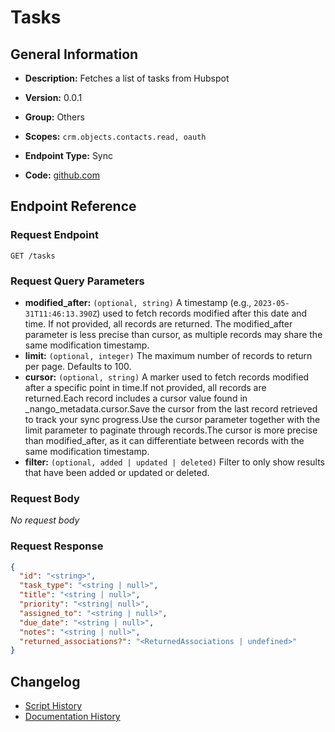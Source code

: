 # Tasks

## General Information

- **Description:** Fetches a list of tasks from Hubspot

- **Version:** 0.0.1
- **Group:** Others
- **Scopes:** `crm.objects.contacts.read, oauth`
- **Endpoint Type:** Sync
- **Code:** [github.com](https://github.com/NangoHQ/integration-templates/tree/main/integrations/hubspot/syncs/tasks.ts)


## Endpoint Reference

### Request Endpoint

`GET /tasks`

### Request Query Parameters

- **modified_after:** `(optional, string)` A timestamp (e.g., `2023-05-31T11:46:13.390Z`) used to fetch records modified after this date and time. If not provided, all records are returned. The modified_after parameter is less precise than cursor, as multiple records may share the same modification timestamp.
- **limit:** `(optional, integer)` The maximum number of records to return per page. Defaults to 100.
- **cursor:** `(optional, string)` A marker used to fetch records modified after a specific point in time.If not provided, all records are returned.Each record includes a cursor value found in _nango_metadata.cursor.Save the cursor from the last record retrieved to track your sync progress.Use the cursor parameter together with the limit parameter to paginate through records.The cursor is more precise than modified_after, as it can differentiate between records with the same modification timestamp.
- **filter:** `(optional, added | updated | deleted)` Filter to only show results that have been added or updated or deleted.

### Request Body

_No request body_

### Request Response

```json
{
  "id": "<string>",
  "task_type": "<string | null>",
  "title": "<string | null>",
  "priority": "<string| null>",
  "assigned_to": "<string | null>",
  "due_date": "<string | null>",
  "notes": "<string | null>",
  "returned_associations?": "<ReturnedAssociations | undefined>"
}
```

## Changelog

- [Script History](https://github.com/NangoHQ/integration-templates/commits/main/integrations/hubspot/syncs/tasks.ts)
- [Documentation History](https://github.com/NangoHQ/integration-templates/commits/main/integrations/hubspot/syncs/tasks.md)

<!-- END  GENERATED CONTENT -->

